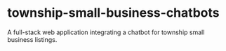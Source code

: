 # township-small-business-chatbots
A full-stack web application integrating a chatbot for township small business listings.
